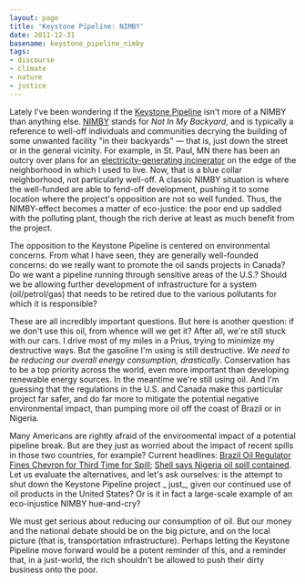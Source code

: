 ```yaml
---
layout: page
title: 'Keystone Pipeline: NIMBY'
date: 2011-12-31
basename: keystone_pipeline_nimby
tags:
- discourse
- climate
- nature
- justice
---
```


Lately I've been wondering if the
[Keystone Pipeline](http://en.wikipedia.org/wiki/Keystone_Pipeline)
isn't more of a NIMBY than anything else.
[NIMBY](http://en.wikipedia.org/wiki/NIMBY) stands for _Not In My
Backyard_, and is typically a reference to well-off individuals and
communities decrying the building of some unwanted facility "in their backyards"
&mdash; that is, just down the street or in the general vicinity. For example, in St.
Paul, MN there has been an outcry over plans for an
<a href="http://minneapolis.about.com/od/environment/a/rocktenn.htm">
electricity-generating incinerator</a> on the edge of the neighborhood in which
I used to live. Now, that is a blue collar neighborhood, not particularly
well-off. A classic NIMBY situation is where the well-funded are able to
fend-off development, pushing it to some location where the project's opposition
are not so well funded. Thus, the NIMBY-effect becomes a matter of eco-justice:
the poor end up saddled with the polluting plant, though the rich derive at
least as much benefit from the project.

<!-- truncate -->

The opposition to the Keystone Pipeline is centered on environmental concerns.
From what I have seen, they are generally well-founded concerns: do we really
want to promote the oil sands projects in Canada? Do we want a pipeline running
through sensitive areas of the U.S.? Should we be allowing further development
of infrastructure for a system (oil/petrol/gas) that needs to be retired due to
the various pollutants for which it is responsible?

These are all incredibly important questions. But here is another question: if
we don't use this oil, from whence will we get it? After all, we're still stuck
with our cars. I drive most of my miles in a Prius, trying to minimize my
destructive ways. But the gasoline I'm using is still destructive. _We need to
be reducing our overall energy consumption, drastically_. Conservation has to be
a top priority across the world, even more important than developing renewable
energy sources. In the meantime we're still using oil. And I'm guessing that the
regulations in the U.S. and Canada make this particular project far safer, and
do far more to mitigate the potential negative environmental impact, than
pumping more oil off the coast of Brazil or in Nigeria.

Many Americans are rightly afraid of the environmental impact of a potential
pipeline break. But are they just as worried about the impact of recent spills
in those two countries, for example? Current headlines: [
Brazil Oil Regulator Fines Chevron for Third Time for Spill](http://www.bloomberg.com/news/2011-12-30/brazil-oil-regulator-fines-chevron-for-the-third-time-for-spill.html); [
Shell says Nigeria oil spill contained](http://www.reuters.com/article/2011/12/27/us-shell-nigeria-spill-idUSTRE7BQ0M220111227). Let us evaluate the alternatives,
and let's ask ourselves: is the attempt to shut down the Keystone Pipeline
project _ just_, given our continued use of oil products in the United States? Or
is it in fact a large-scale example of an eco-injustice NIMBY hue-and-cry?

We must get serious about reducing our consumption of oil. But our money and the
national debate should be on the big picture, and on the local picture (that is,
transportation infrastructure). Perhaps letting the Keystone Pipeline move
forward would be a potent reminder of this, and a reminder that, in a
just-world, the rich shouldn't be allowed to push their dirty business onto the
poor.
